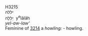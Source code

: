 <body>
  <p>H3215<br>  יללה  <br> יְלָלָה  ‎  y<sup>e</sup>lâlâh  <br><i>yel-aw-law‘ </i><br>Feminine of <a href="h3214.htm">3214</a>  a <i>howling: - </i>howling.<br></p>
 </body>